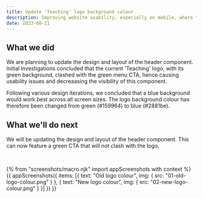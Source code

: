 ```yaml
---
title: Update 'Teaching' logo background colour
description: Improving website usability, especially on mobile, where the green menu CTA could clash with the green logo.
date: 2023-08-21
---
```


## What we did

We are planning to update the design and layout of the header component. Initial investigations concluded that the current 'Teaching' logo, with its green background, clashed with the green menu CTA, hence causing usability issues and decreaasing the visibility of this component.

Following various design iterations, we concluded that a blue background would work best across all screen sizes. The logo background colour has therefore been changed from green (#159964) to  blue (#2881be).

## What we'll do next

We will be updating the design and layout of the header component. This can now feature a green CTA that will not clash with the logo.

<br>

{% from "screenshots/macro.njk" import appScreenshots with context %}
{{ appScreenshots({
  items: [{
      text: "Old logo colour",
      img: { src: "01-old-logo-colour.png" }
    }, {
      text: "New logo colour",
      img: { src: "02-new-logo-colour.png" }
    }]
}) }}
